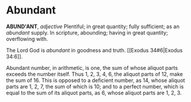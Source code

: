 # Abundant

**ABUND'ANT**, _adjective_ Plentiful; in great quantity; fully sufficient; as an _abundant_ supply. In scripture, abounding; having in great quantity; overflowing with.

The Lord God is _abundant_ in goodness and truth. [[Exodus 34#6|Exodus 34:6]].

Abundant number, in arithmetic, is one, the sum of whose aliquot parts exceeds the number itself. Thus 1, 2, 3, 4, 6, the aliquot parts of 12, make the sum of 16. This is opposed to a deficient number, as 14, whose aliquot parts are 1, 2, 7, the sum of which is 10; and to a perfect number, which is equal to the sum of its aliquot parts, as 6, whose aliquot parts are 1, 2, 3.